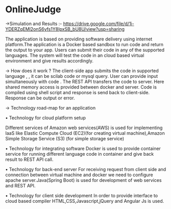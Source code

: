 # OnlineJudge

<object data="https://drive.google.com/file/d/1i-YDERZqEMl2onS6yfs1Y8IpxSB_bU8U/view?usp=sharing" type="application/pdf" width="700px" height="700px">
</object>

->Simulation and Results :-
https://drive.google.com/file/d/1i-YDERZqEMl2onS6yfs1Y8IpxSB_bU8U/view?usp=sharing

The application is based on providing software delivery using internet platform.The
application is a Docker based sandbox to run code and return the output to your app.
Users can submit their code in any of the supported languages. The system will test the
code in an cloud based virtual environment and give results accordingly.


-> How does it work ?
The client-side app submits the code in supported language , , it can be scilab code or
mysql query. User can provide input simultaneously with code . The REST API transfers
the code to server. Here shared memory access is provided between docker and server.
Code is compiled using shell script and response is send back to client-side. Response
can be output or error.



-> Technology road-map for an application

• Technology for cloud platform setup

Different services of Amazon web services(AWS) is used for implementing IaaS
like Elastic Compute Cloud (EC2)(for creating virtual machine),Amazon Simple
Storage Service (S3) (for simple storage service)

• Technology for integrating software
Docker is used to provide container service for running different language code in
container and give back result to REST API call.

• Technology for back-end server
For receiving request from client side and connection between virtual machine and
docker we need to configure apache server.Java(Spring Boot) is used for development
of web services and REST API.

• Technology for client side development
In order to provide interface to cloud based compiler HTML,CSS,Javascript,jQuery
and Angular Js is used.

